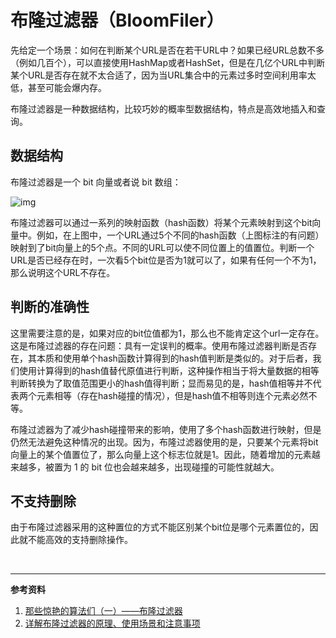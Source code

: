 # 布隆过滤器（BloomFiler）

先给定一个场景：如何在判断某个URL是否在若干URL中？如果已经URL总数不多（例如几百个），可以直接使用HashMap或者HashSet，但是在几亿个URL中判断某个URL是否存在就不太合适了，因为当URL集合中的元素过多时空间利用率太低，甚至可能会爆内存。

布隆过滤器是一种数据结构，比较巧妙的概率型数据结构，特点是高效地插入和查询。

##  数据结构

布隆过滤器是一个 bit 向量或者说 bit 数组：

![img](http://oss.lanjingdejia.com/file/2018/7/d2fb6f30cbe3430db4eeb6bb7752c0be-image.png)

布隆过滤器可以通过一系列的映射函数（hash函数）将某个元素映射到这个bit向量中。例如，在上图中，一个URL通过5个不同的hash函数（上图标注的有问题）映射到了bit向量上的5个点。不同的URL可以使不同位置上的值置位。判断一个URL是否已经存在时，一次看5个bit位是否为1就可以了，如果有任何一个不为1，那么说明这个URL不存在。

## 判断的准确性

这里需要注意的是，如果对应的bit位值都为1，那么也不能肯定这个url一定存在。这是布隆过滤器的存在问题：具有一定误判的概率。使用布隆过滤器判断是否存在，其本质和使用单个hash函数计算得到的hash值判断是类似的。对于后者，我们使用计算得到的hash值替代原值进行判断，这种操作相当于将大量数据的相等判断转换为了取值范围更小的hash值得判断；显而易见的是，hash值相等并不代表两个元素相等（存在hash碰撞的情况），但是hash值不相等则连个元素必然不等。

布隆过滤器为了减少hash碰撞带来的影响，使用了多个hash函数进行映射，但是仍然无法避免这种情况的出现。因为，布隆过滤器使用的是，只要某个元素将bit向量上的某个值置位了，那么向量上这个标志位就是1。因此，随着增加的元素越来越多，被置为 1 的 bit 位也会越来越多，出现碰撞的可能性就越大。

## 不支持删除

由于布隆过滤器采用的这种置位的方式不能区别某个bit位是哪个元素置位的，因此就不能高效的支持删除操作。



<br>

---

**参考资料**

1. [那些惊艳的算法们（一）——布隆过滤器](https://blog.csdn.net/xinzhongtianxia/article/details/81294922)
2. [详解布隆过滤器的原理、使用场景和注意事项](https://www.jianshu.com/p/2104d11ee0a2)
